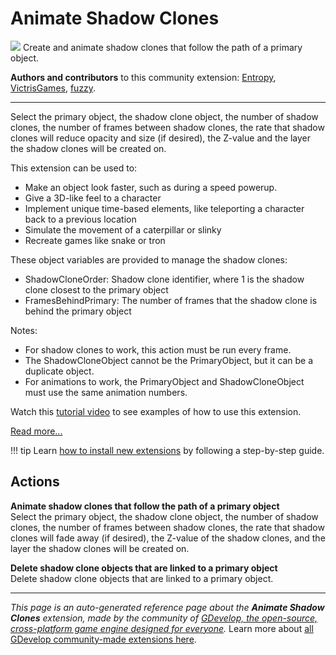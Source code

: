 # Animate Shadow Clones

<img src="https://resources.gdevelop-app.com/assets/Icons/vector-arrange-above.svg" class="extension-icon"></img>
Create and animate shadow clones that follow the path of a primary object.

**Authors and contributors** to this community extension: [Entropy](https://gd.games/Entropy), [VictrisGames](https://gd.games/VictrisGames), [fuzzy](https://gd.games/fuzzy).

---

Select the primary object, the shadow clone object, the number of shadow clones, the number of frames between shadow clones, the rate that shadow clones will reduce opacity and size (if desired), the Z-value and the layer the shadow clones will be created on.

This extension can be used to:


- Make an object look faster, such as during a speed powerup.  
- Give a 3D-like feel to a character
- Implement unique time-based elements, like teleporting a character back to a previous location
- Simulate the movement of a caterpillar or slinky
- Recreate games like snake or tron

These object variables are provided to manage the shadow clones:


- ShadowCloneOrder: Shadow clone identifier, where 1 is the shadow clone closest to the primary object
- FramesBehindPrimary: The number of frames that the shadow clone is behind the primary object

Notes: 

- For shadow clones to work, this action must be run every frame.
- The ShadowCloneObject cannot be the PrimaryObject, but it can be a duplicate object. 
- For animations to work, the PrimaryObject and ShadowCloneObject must use the same animation numbers.

Watch this [tutorial video](https://youtu.be/2t4ANYgrrak) to see examples of how to use this extension.

[Read more...](https://www.youtube.com/watch?v=2t4ANYgrrak)

!!! tip
    Learn [how to install new extensions](/gdevelop5/extensions/search) by following a step-by-step guide.

## Actions

**Animate shadow clones that follow the path of a primary object**  
Select the primary object, the shadow clone object, the number of shadow clones, the number of frames between shadow clones, the rate that shadow clones will fade away (if desired), the Z-value of the shadow clones, and the layer the shadow clones will be created on.

**Delete shadow clone objects that are linked to a primary object**  
Delete shadow clone objects that are linked to a primary object.



---

*This page is an auto-generated reference page about the **Animate Shadow Clones** extension, made by the community of [GDevelop, the open-source, cross-platform game engine designed for everyone](https://gdevelop.io/).* Learn more about [all GDevelop community-made extensions here](/gdevelop5/extensions).